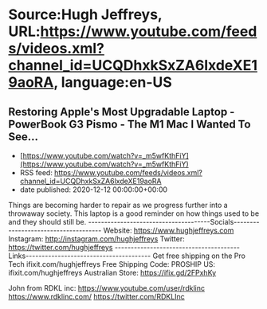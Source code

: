 # Source:Hugh Jeffreys, URL:https://www.youtube.com/feeds/videos.xml?channel_id=UCQDhxkSxZA6lxdeXE19aoRA, language:en-US

## Restoring Apple's Most Upgradable Laptop - PowerBook G3 Pismo - The M1 Mac I Wanted To See...
 - [https://www.youtube.com/watch?v=_m5wfKthFiY](https://www.youtube.com/watch?v=_m5wfKthFiY)
 - RSS feed: https://www.youtube.com/feeds/videos.xml?channel_id=UCQDhxkSxZA6lxdeXE19aoRA
 - date published: 2020-12-12 00:00:00+00:00

Things are becoming harder to repair as we progress further into a throwaway society. This laptop is a good reminder on how things used to be and they should still be.
--------------------------------------Socials-------------------------------------
Website: https://www.hughjeffreys.com 
Instagram: http://instagram.com/hughjeffreys
Twitter: https://twitter.com/hughjeffreys
---------------------------------------Links---------------------------------------
Get free shipping on the Pro Tech ifixit.com/hughjeffreys 
Free Shipping Code: PROSHIP
US: ifixit.com/hughjeffreys
Australian Store: https://ifix.gd/2FPxhKy

John from RDKL inc:
https://www.youtube.com/user/rdklinc
https://www.rdklinc.com/
https://twitter.com/RDKLInc

